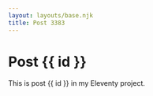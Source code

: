 ```yaml
---
layout: layouts/base.njk
title: Post 3383
---
```


# Post {{ id }}

This is post {{ id }} in my Eleventy project.
